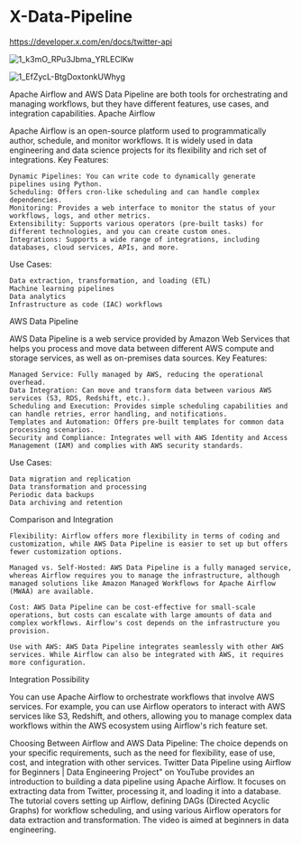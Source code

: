 # X-Data-Pipeline

https://developer.x.com/en/docs/twitter-api

![1_k3mO_RPu3Jbma_YRLEClKw](https://github.com/user-attachments/assets/2617d8ae-df33-4519-ae74-5985339bdcdf)

![1_EfZycL-BtgDoxtonkUWhyg](https://github.com/user-attachments/assets/6a327331-889a-4a9b-afde-f0dd5a1bd324)


Apache Airflow and AWS Data Pipeline are both tools for orchestrating and managing workflows, but they have different features, use cases, and integration capabilities.
Apache Airflow

Apache Airflow is an open-source platform used to programmatically author, schedule, and monitor workflows. It is widely used in data engineering and data science projects for its flexibility and rich set of integrations.
Key Features:

    Dynamic Pipelines: You can write code to dynamically generate pipelines using Python.
    Scheduling: Offers cron-like scheduling and can handle complex dependencies.
    Monitoring: Provides a web interface to monitor the status of your workflows, logs, and other metrics.
    Extensibility: Supports various operators (pre-built tasks) for different technologies, and you can create custom ones.
    Integrations: Supports a wide range of integrations, including databases, cloud services, APIs, and more.

Use Cases:

    Data extraction, transformation, and loading (ETL)
    Machine learning pipelines
    Data analytics
    Infrastructure as code (IAC) workflows

AWS Data Pipeline

AWS Data Pipeline is a web service provided by Amazon Web Services that helps you process and move data between different AWS compute and storage services, as well as on-premises data sources.
Key Features:

    Managed Service: Fully managed by AWS, reducing the operational overhead.
    Data Integration: Can move and transform data between various AWS services (S3, RDS, Redshift, etc.).
    Scheduling and Execution: Provides simple scheduling capabilities and can handle retries, error handling, and notifications.
    Templates and Automation: Offers pre-built templates for common data processing scenarios.
    Security and Compliance: Integrates well with AWS Identity and Access Management (IAM) and complies with AWS security standards.

Use Cases:

    Data migration and replication
    Data transformation and processing
    Periodic data backups
    Data archiving and retention

Comparison and Integration

    Flexibility: Airflow offers more flexibility in terms of coding and customization, while AWS Data Pipeline is easier to set up but offers fewer customization options.

    Managed vs. Self-Hosted: AWS Data Pipeline is a fully managed service, whereas Airflow requires you to manage the infrastructure, although managed solutions like Amazon Managed Workflows for Apache Airflow (MWAA) are available.

    Cost: AWS Data Pipeline can be cost-effective for small-scale operations, but costs can escalate with large amounts of data and complex workflows. Airflow's cost depends on the infrastructure you provision.

    Use with AWS: AWS Data Pipeline integrates seamlessly with other AWS services. While Airflow can also be integrated with AWS, it requires more configuration.

Integration Possibility

You can use Apache Airflow to orchestrate workflows that involve AWS services. For example, you can use Airflow operators to interact with AWS services like S3, Redshift, and others, allowing you to manage complex data workflows within the AWS ecosystem using Airflow's rich feature set.

Choosing Between Airflow and AWS Data Pipeline: The choice depends on your specific requirements, such as the need for flexibility, ease of use, cost, and integration with other services.
Twitter Data Pipeline using Airflow for Beginners | Data Engineering Project" on YouTube provides an introduction to building a data pipeline using Apache Airflow. It focuses on extracting data from Twitter, processing it, and loading it into a database. The tutorial covers setting up Airflow, defining DAGs (Directed Acyclic Graphs) for workflow scheduling, and using various Airflow operators for data extraction and transformation. The video is aimed at beginners in data engineering.
